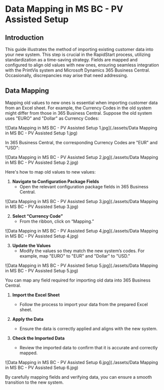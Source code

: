 # Data Mapping in MS BC - PV Assisted Setup


## Introduction

This guide illustrates the method of importing existing customer data into your new system. This step is crucial in the RapidStart process, utilizing standardization as a time-saving strategy. Fields are mapped and configured to align old values with new ones, ensuring seamless integration with the PrintVis system and Microsoft Dynamics 365 Business Central. Occasionally, discrepancies may arise that need addressing.

## Data Mapping

Mapping old values to new ones is essential when importing customer data from an Excel sheet. For example, the Currency Codes in the old system might differ from those in 365 Business Central. Suppose the old system uses "EURO" and "Dollar" as Currency Codes:

![Data Mapping in MS BC - PV Assisted Setup 1.jpg](./assets/Data Mapping in MS BC - PV Assisted Setup 1.jpg)

In 365 Business Central, the corresponding Currency Codes are "EUR" and "USD":

![Data Mapping in MS BC - PV Assisted Setup 2.jpg](./assets/Data Mapping in MS BC - PV Assisted Setup 2.jpg)

Here's how to map old values to new values:

1. **Navigate to Configuration Package Fields**
   - Open the relevant configuration package fields in 365 Business Central.

![Data Mapping in MS BC - PV Assisted Setup 3.jpg](./assets/Data Mapping in MS BC - PV Assisted Setup 3.jpg)

2. **Select “Currency Code”**
   - From the ribbon, click on “Mapping.”

![Data Mapping in MS BC - PV Assisted Setup 4.jpg](./assets/Data Mapping in MS BC - PV Assisted Setup 4.jpg)

3. **Update the Values**
   - Modify the values so they match the new system’s codes. For example, map "EURO" to "EUR" and "Dollar" to "USD."

![Data Mapping in MS BC - PV Assisted Setup 5.jpg](./assets/Data Mapping in MS BC - PV Assisted Setup 5.jpg)

   You can map any field required for importing old data into 365 Business Central.

1. **Import the Excel Sheet**
   - Follow the process to import your data from the prepared Excel sheet.

2. **Apply the Data**
   - Ensure the data is correctly applied and aligns with the new system.

3. **Check the Imported Data**
   - Review the imported data to confirm that it is accurate and correctly mapped.

![Data Mapping in MS BC - PV Assisted Setup 6.jpg](./assets/Data Mapping in MS BC - PV Assisted Setup 6.jpg)

By carefully mapping fields and verifying data, you can ensure a smooth transition to the new system.

